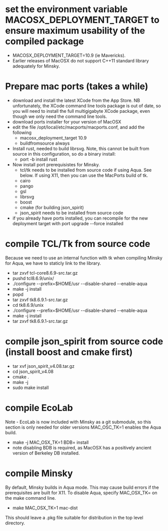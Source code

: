 # set the environment variable MACOSX_DEPLOYMENT_TARGET to ensure maximum usability of the compiled package
 - MACOSX_DEPLOYMENT_TARGET=10.9 (ie Mavericks).
 - Earlier releases of MacOSX do not support C++11 standard library adequately for Minsky.

# Prepare mac ports (takes a while)
- download and install the latest XCode from the App Store. 
NB unfortunately, the XCode command line tools package is out of date, so you will need to install the full multigigabyte XCode package, even though we only need the command line tools.
- download ports installer for your version of MacOSX
- edit the file /opt/local/etc/macports/macports.conf, and add the following
  - macosx_deployment_target 10.9
  - buildfromsource         always
- Install rust, needed to build librsvg. Note, this cannot be built from source in this configuration, so do a binary install:
  - port -b install rust
- Now install port prerequisistes for Minsky. 
  - tcl/tk needs to be installed from source code if using Aqua. See below. If using X11, then you can use the MacPorts build of tk.
  - cairo
  - pango
  - gsl
  - librsvg
  - boost
  - cmake (for building json_spirit)
  - json_spirit needs to be installed from source code
- if you already have ports installed, you can recompile for the new deployment target with
  port upgrade --force installed


# compile TCL/Tk from source code

Because we need to use an internal function with tk when compiling Minsky for Aqua, we have to staticly link to the library. 

- tar zxvf tcl-core8.6.9-src.tar.gz
- pushd tcl8.6.9/unix/
- ./configure --prefix=$HOME/usr --disable-shared --enable-aqua
- make -j install
- popd
- tar zxvf tk8.6.9.1-src.tar.gz
- cd tk8.6.9/unix 
- ./configure --prefix=$HOME/usr --disable-shared --enable-aqua
- make -j install
- tar zxvf tk8.6.9.1-src.tar.gz

# compile json_spirit from source code (install boost and cmake first)
- tar xvf json_spirit_v4.08.tar.gz
- cd json_spirit_v4.08
- cmake .
- make -j
- sudo make install

# compile EcoLab
Note - EcoLab is now included with Minsky as a git submodule, so this section is only needed for older versions
MAC_OSC_TK=1 enables the Aqua build.
  - make -j MAC_OSX_TK=1 BDB= install 
  - note disabling BDB is required, as MacOSX has a positively ancient version of Berkeley DB installed.
  
# compile Minsky
By default, Minsky builds in Aqua mode. This may cause build errors if the prerequisites are built for X11. To disable Aqua, specify MAC_OSX_TK= on the make command line.
  - make MAC_OSX_TK=1 mac-dist
  
This should leave a .pkg file suitable for distribution in the top level directory.
